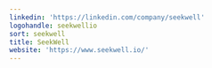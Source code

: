 ```yaml
---
linkedin: 'https://linkedin.com/company/seekwell'
logohandle: seekwellio
sort: seekwell
title: SeekWell
website: 'https://www.seekwell.io/'
---
```

